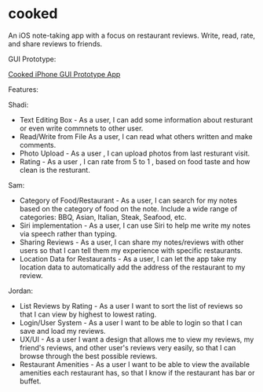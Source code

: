 # cooked
An iOS note-taking app with a focus on restaurant reviews. Write, read, rate, and share reviews to friends.

GUI Prototype:

[Cooked iPhone GUI Prototype App](https://pr.to/HWUVE1/)

Features:

Shadi:

 - Text Editing Box - As a user, I can add some information about resturant or even write commnets to other user. 
 - Read/Write from File As a user, I can read what others written and make comments. 
 - Photo Upload - As a user , I can upload photos from last resturant visit. 
 - Rating - As a user , I can rate from 5 to 1 , based on food taste and how clean is the resturant.

Sam:

 - Category of Food/Restaurant - As a user, I can search for my notes based on the category of food on the note.	Include a wide range of categories: BBQ, Asian, Italian, Steak, Seafood, etc.
 - Siri implementation - As a user, I can use Siri to help me write my notes via speech rather than typing. 
 - Sharing Reviews - As a user, I can share my notes/reviews with other users so that I can tell them my experience with specific restaurants.
 - Location Data for Restaurants - As a user, I can let the app take my location data to automatically add the address of the restaurant to my review.
 
Jordan:

 - List Reviews by Rating - As a user I want to sort the list of reviews so that I can view by highest to lowest rating.
 - Login/User System - As a user I want to be able to login so that I can save and load my reviews.
 - UX/UI - As a user I want a design that allows me to view my reviews, my friend's reviews, and other user's reviews very easily, so that I can browse through the best possible reviews.
 - Restaurant Amenities - As a user I want to be able to view the available amenities each restaurant has, so that I know if the restaurant has bar or buffet.
